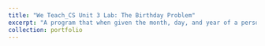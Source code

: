 ```yaml
---
title: "We Teach_CS Unit 3 Lab: The Birthday Problem"
excerpt: "A program that when given the month, day, and year of a person's birth as an integer, it determines the day of week on which the date occurred from any date throughout 1700 to 2099<br/><img src='/images/500x300.png'>"
collection: portfolio
---
```


